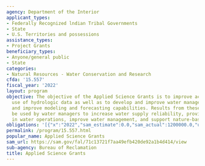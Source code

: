```yaml
---
agency: Department of the Interior
applicant_types:
- Federally Recognized lndian Tribal Governments
- State
- U.S. Territories and possessions
assistance_types:
- Project Grants
beneficiary_types:
- Anyone/general public
- State
categories:
- Natural Resources - Water Conservation and Research
cfda: '15.557'
fiscal_year: '2022'
layout: program
objective: The objective of the Applied Science Grants is to improve access to and
  use of hydrologic data as well as to develop and improve water management tools
  and improve modeling and forecasting capabilities. Results from these projects will
  be used by water managers to increase water supply reliability, provide flexibility
  in water operations, improve water management, and support nature-based solutions.
obligations: '[{"x":"2022","sam_estimate":0.0,"sam_actual":1200000.0,"usa_spending_actual":3115696.0},{"x":"2023","sam_estimate":5000000.0,"sam_actual":0.0,"usa_spending_actual":1112358.0},{"x":"2024","sam_estimate":5000000.0,"sam_actual":0.0,"usa_spending_actual":0.0}]'
permalink: /program/15.557.html
popular_name: Applied Science Grants
sam_url: https://sam.gov/fal/71c13721f7aa49efb420de92a1b4d414/view
sub-agency: Bureau of Reclamation
title: Applied Science Grants
---
```

